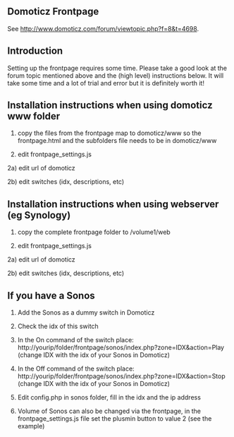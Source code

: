 ## Domoticz Frontpage

See http://www.domoticz.com/forum/viewtopic.php?f=8&t=4698.

## Introduction

Setting up the frontpage requires some time. Please take a good look at the forum topic mentioned above and the (high level) instructions below.
It will take some time and a lot of trial and error but it is definitely worth it!

## Installation instructions when using domoticz www folder
1) copy the files from the frontpage map to domoticz/www so the frontpage.html and the subfolders file needs to be in domoticz/www

2) edit frontpage_settings.js
   
2a) edit url of domoticz
   
2b) edit switches (idx, descriptions, etc)

## Installation instructions when using webserver (eg Synology)
1) copy the complete frontpage folder to /volume1/web

2) edit frontpage_settings.js

2a) edit url of domoticz
   
2b) edit switches (idx, descriptions, etc)

## If you have a Sonos
1) Add the Sonos as a dummy switch in Domoticz

2) Check the idx of this switch

3) In the On command of the switch place: http://yourip/folder/frontpage/sonos/index.php?zone=IDX&action=Play (change IDX with the idx of your Sonos in Domoticz)

4) In the Off command of the switch place: http://yourip/folder/frontpage/sonos/index.php?zone=IDX&action=Stop (change IDX with the idx of your Sonos in Domoticz)

5) Edit config.php in sonos folder, fill in the idx and the ip address

6) Volume of Sonos can also be changed via the frontpage, in the frontpage_settings.js file set the plusmin button to value 2 (see the example)
